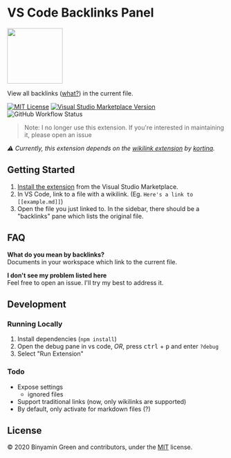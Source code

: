 # VS Code Backlinks Panel
<img src="https://raw.githubusercontent.com/binyamin/vscode-backlinks-panel/main/resources/logo%402x.png" width="128" />

View all backlinks ([what?](https://github.com/binyamin/vscode-backlinks-panel/#faq)) in the current file.

[![MIT License](https://img.shields.io/github/license/binyamin/vscode-backlinks-panel?style=flat-square)](https://github.com/binyamin/vscode-backlinks-panel/blob/main/LICENSE.md)
[![Visual Studio Marketplace Version](https://img.shields.io/visual-studio-marketplace/v/BinyaminGreen.backlinks-panel?logo=visual-studio-code&logoColor=lightgrey&style=flat-square)](https://marketplace.visualstudio.com/items?itemName=BinyaminGreen.backlinks-panel)
![GitHub Workflow Status](https://img.shields.io/github/workflow/status/binyamin/vscode-backlinks-panel/CI?style=flat-square&logo=github&logoColor=lightgrey)

> Note: I no longer use this extension. If you're interested in maintaining it, please open an issue

_:warning: Currently, this extension depends on the [wikilink extension](https://github.com/kortina/vscode-markdown-notes/) by [kortina](https://github.com/kortina)._

## Getting Started
1. [Install the extension](https://marketplace.visualstudio.com/items?itemName=BinyaminGreen.backlinks-panel) from the Visual Studio Marketplace.
2. In VS Code, link to a file with a wikilink. (Eg. `Here's a link to [[example.md]]`)
3. Open the file you just linked to. In the sidebar, there should be a "backlinks" pane which lists the original file.

## FAQ
**What do you mean by backlinks?**\
Documents in your workspace which link to the current file.

**I don't see my problem listed here**\
Feel free to open an issue. I'll try my best to address it.

## Development
### Running Locally
1. Install dependencies (`npm install`)
2. Open the debug pane in vs code, _OR_, press <kbd>ctrl</kbd> + <kbd>p</kbd> and enter `?debug`
3. Select "Run Extension"

### Todo
- Expose settings
  - ignored files
- Support traditional links (now, only wikilinks are supported)
- By default, only activate for markdown files (?)

## License
© 2020 Binyamin Green and contributors, under the [MIT](https://github.com/binyamin/vscode-backlinks-panel/blob/main/LICENSE.md) license.
